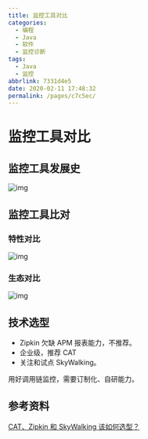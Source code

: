 ```yaml
---
title: 监控工具对比
categories: 
  - 编程
  - Java
  - 软件
  - 监控诊断
tags: 
  - Java
  - 监控
abbrlink: 7331d4e5
date: 2020-02-11 17:48:32
permalink: /pages/c7c5ec/
---
```


# 监控工具对比

## 监控工具发展史

![img](https://raw.githubusercontent.com/dunwu/images/master/snap/20200211165813.png)

## 监控工具比对

### 特性对比

![img](https://raw.githubusercontent.com/dunwu/images/master/snap/20200211171551.png)

### 生态对比

![img](https://raw.githubusercontent.com/dunwu/images/master/snap/20200211172631.png)

## 技术选型

- Zipkin 欠缺 APM 报表能力，不推荐。
- 企业级，推荐 CAT
- 关注和试点 SkyWalking。

用好调用链监控，需要订制化、自研能力。

## 参考资料

[CAT、Zipkin 和 SkyWalking 该如何选型？](https://time.geekbang.org/dailylesson/detail/100028416)
